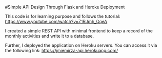 #Simple API Design Through Flask and Heroku Deployment

This code is for learning purpose and follows the tutorial: https://www.youtube.com/watch?v=Z1RJmh_OqeA

I created a simple REST API with minimal frontend to keep a record of the monthly activities and write it to a database. 

Further, I deployed the application on Heroku servers. You can access it via the following link: https://jmiemirza-api.herokuapp.com/ 